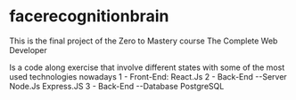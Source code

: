 # facerecognitionbrain

This is the final project of the Zero to Mastery course 
The Complete Web Developer

Is a code along exercise that involve different states
with some of the most used technologies nowadays
1 - Front-End:
React.Js 
2 - Back-End --Server
Node.Js
Express.JS
3 - Back-End --Database
PostgreSQL
